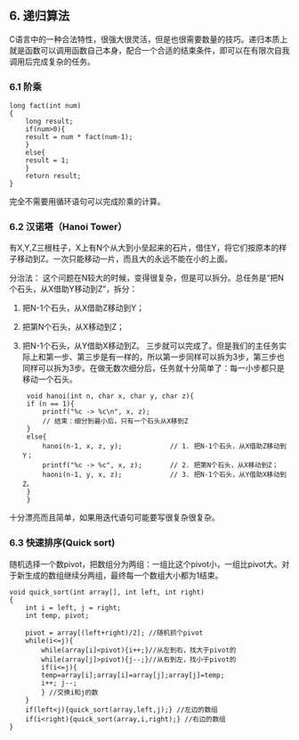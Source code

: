﻿## 6. 递归算法

C语言中的一种合法特性，很强大很灵活，但是也很需要数量的技巧。递归本质上就是函数可以调用函数自己本身，配合一个合适的结束条件，即可以在有限次自我调用后完成复杂的任务。

### 6.1 阶乘
    long fact(int num)
    {
	    long result;
	    if(num>0){
	    result = num * fact(num-1);
	    }
	    else{
	    result = 1;
	    }
	    return result;
    }
完全不需要用循环语句可以完成阶乘的计算。

### 6.2 汉诺塔（Hanoi Tower）
有X,Y,Z三根柱子，X上有N个从大到小垒起来的石片，借住Y，将它们按原本的样子移动到Z。一次只能移动一片，而且大的永远不能在小的上面。

分治法：
这个问题在N较大的时候，变得很复杂，但是可以拆分。总任务是“把N个石头，从X借助Y移动到Z”，拆分：
1. 把N-1个石头，从X借助Z移动到Y；
2. 把第N个石头，从X移动到Z；
3. 把N-1个石头，从Y借助X移动到Z。
三步就可以完成了。但是我们的主任务实际上和第一步、第三步是有一样的，所以第一步同样可以拆为3步，第三步也同样可以拆为3步。在做无数次细分后，任务就十分简单了：每一小步都只是移动一个石头。

        void hanoi(int n, char x, char y, char z){
	    if (n == 1){
		    printf("%c -> %c\n", x, z);
		    // 结束：细分到最小后，只有一个石头从X移到Z
	    }
	    else{
		    hanoi(n-1, x, z, y); 			// 1. 把N-1个石头，从X借助Z移动到Y；
		    printf("%c -> %c", x, z);		// 2. 把第N个石头，从X移动到Z；
		    haoni(n-1, y, x, z); 			// 3. 把N-1个石头，从Y借助X移动到Z。
	    }
	    }

十分漂亮而且简单，如果用迭代语句可能要写很复杂很复杂。

### 6.3 快速排序(Quick sort)
随机选择一个数pivot，把数组分为两组：一组比这个pivot小，一组比pivot大。对于新生成的数组继续分两组，最终每一个数组大小都为1结束。

    void quick_sort(int array[], int left, int right)
    {
	    int i = left, j = right;
	    int temp, pivot;
		
		pivot = array[(left+right)/2]; //随机抓个pivot
		while(i<=j){
			while(array[i]<pivot){i++;}//从左到右，找大于pivot的
			while(array[j]>pivot){j--;}//从右到左，找小于pivot的
			if(i<=j){
			temp=array[i];array[i]=array[j];array[j]=temp;
			i++; j--;
			} //交换i和j的数
		}
		if(left<j){quick_sort(array,left,j);} //左边的数组
		if(i<right){quick_sort(array,i,right);} //右边的数组
    }
